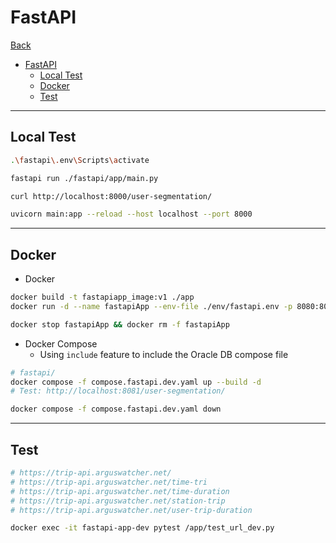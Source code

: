 # FastAPI

[Back](../../../README.md)

- [FastAPI](#fastapi)
  - [Local Test](#local-test)
  - [Docker](#docker)
  - [Test](#test)

---

## Local Test

```sh
.\fastapi\.env\Scripts\activate

fastapi run ./fastapi/app/main.py

curl http://localhost:8000/user-segmentation/

uvicorn main:app --reload --host localhost --port 8000
```

---

## Docker

- Docker

```sh
docker build -t fastapiapp_image:v1 ./app
docker run -d --name fastapiApp --env-file ./env/fastapi.env -p 8080:8000 fastapiapp_image:v1

docker stop fastapiApp && docker rm -f fastapiApp
```

- Docker Compose
  - Using `include` feature to include the Oracle DB compose file

```sh
# fastapi/
docker compose -f compose.fastapi.dev.yaml up --build -d
# Test: http://localhost:8081/user-segmentation/

docker compose -f compose.fastapi.dev.yaml down
```

---

## Test

```sh
# https://trip-api.arguswatcher.net/
# https://trip-api.arguswatcher.net/time-tri
# https://trip-api.arguswatcher.net/time-duration
# https://trip-api.arguswatcher.net/station-trip
# https://trip-api.arguswatcher.net/user-trip-duration

docker exec -it fastapi-app-dev pytest /app/test_url_dev.py
```